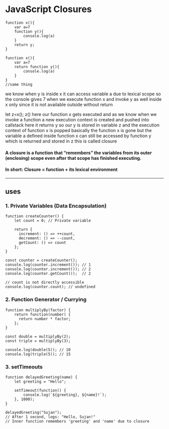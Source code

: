 # JavaScript Closures

```
function x(){
    var a=7
    function y(){
        console.log(a)
    }
    return y;
}
```
```
function x(){
    var a=7
    return function y(){
        console.log(a)
    }
}
//same thing
```
we know when y is inside x it can access variable a due to lexical scope
so the console gives 7 when we execute function x and invoke y as well inside x only
since it is not available outside without return

let z=x();
z()
here our function x gets executed and as we know when we invoke a function 
a new execution context is created and pushed into callstack 
here it returns y so our y is stored in variable z and the execution context of function x is popped
basically the function x is gone
but the variable a defined inside function x can still be accessed by function y which is returned and stored in z 
this is called closure
#### A closure is a function that “remembers” the variables from its outer (enclosing) scope even after that scope has finished executing.
#### In short: Closure = function + its lexical environment

---

## uses

### 1. Private Variables (Data Encapsulation)
```
function createCounter() {
    let count = 0; // Private variable
    
    return {
      increment: () => ++count,
      decrement: () => --count,
      getCount: () => count
    };
}
  
const counter = createCounter();
console.log(counter.increment()); // 1
console.log(counter.increment()); // 2
console.log(counter.getCount());  // 2

// count is not directly accessible
console.log(counter.count); // undefined
```

### 2. Function Generator / Currying
```
function multiplyBy(factor) {
    return function(number) {
      return number * factor;
    };
}
  
const double = multiplyBy(2);
const triple = multiplyBy(3);
  
console.log(double(5)); // 10
console.log(triple(5)); // 15
```

### 3. setTimeouts
```
function delayedGreeting(name) {
    let greeting = "Hello";

    setTimeout(function() {
        console.log(`${greeting}, ${name}!`);
    }, 1000);
}

delayedGreeting("Sujan"); 
// After 1 second, logs: "Hello, Sujan!"
// Inner function remembers 'greeting' and 'name' due to closure
```

